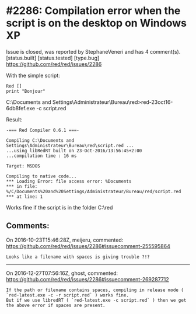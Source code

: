 
#2286: Compilation error when the script is on the desktop on Windows XP
================================================================================
Issue is closed, was reported by StephaneVeneri and has 4 comment(s).
[status.built] [status.tested] [type.bug]
<https://github.com/red/red/issues/2286>

With the simple script:

```
Red []
print "Bonjour"
```

C:\Documents and Settings\Administrateur\Bureau\red>red-23oct16-6db8fef.exe -c script.red

Result:

```
-=== Red Compiler 0.6.1 ===-

Compiling C:\Documents and Settings\Administrateur\Bureau\red\script.red ...
...using libRedRT built on 23-Oct-2016/13:56:45+2:00
...compilation time : 16 ms

Target: MSDOS

Compiling to native code...
*** Loading Error: file access error: %Documents
*** in file: %/C/Documents%20and%20Settings/Administrateur/Bureau/red/script.red
*** at line: 1
```

Works fine if the script is in the folder C:\red



Comments:
--------------------------------------------------------------------------------

On 2016-10-23T15:46:28Z, meijeru, commented:
<https://github.com/red/red/issues/2286#issuecomment-255595864>

    Looks like a filename with spaces is giving trouble ?!?

--------------------------------------------------------------------------------

On 2016-12-27T07:56:16Z, ghost, commented:
<https://github.com/red/red/issues/2286#issuecomment-269287712>

    If the path or filename contains spaces, compiling in release mode ( `red-latest.exe -c -r script.red` ) works fine. 
    But if we use libredRT ( `red-latest.exe -c script.red` ) then we get the above error if spaces are present.

